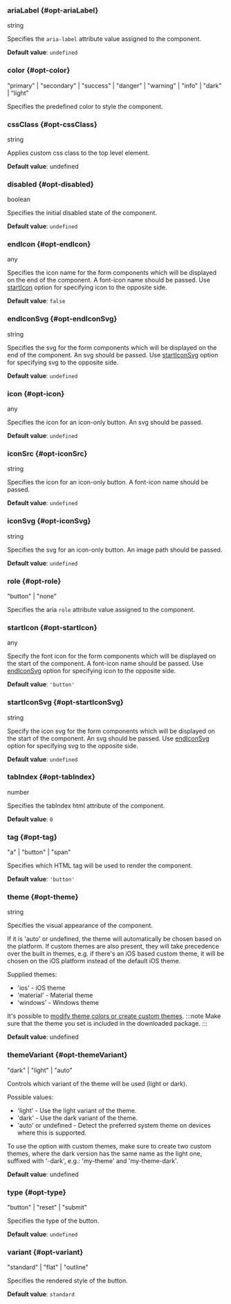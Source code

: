 ### ariaLabel {#opt-ariaLabel}

string

Specifies the `aria-label` attribute value assigned to the component.

**Default value**: `undefined`
### color {#opt-color}

"primary" &#124; "secondary" &#124; "success" &#124; "danger" &#124; "warning" &#124; "info" &#124; "dark" &#124; "light"

Specifies the predefined color to style the component.
### cssClass {#opt-cssClass}

string

Applies custom css class to the top level element.

**Default value**: undefined
### disabled {#opt-disabled}

boolean

Specifies the initial disabled state of the component.

**Default value**: `undefined`
### endIcon {#opt-endIcon}

any

Specifies the icon name for the form components which will be displayed on the end of the component.
A font-icon name should be passed. Use [startIcon](#startIcon) option for specifying icon to the opposite side.

**Default value**: `false`
### endIconSvg {#opt-endIconSvg}

string

Specifies the svg for the form components which will be displayed on the end of the component.
An svg should be passed. Use [startIconSvg](#startIconSvg) option for specifying svg to the opposite side.

**Default value**: `undefined`
### icon {#opt-icon}

any

Specifies the icon for an icon-only button. An svg should be passed.

**Default value**: `undefined`
### iconSrc {#opt-iconSrc}

string

Specifies the icon for an icon-only button. A font-icon name should be passed.

**Default value**: `undefined`
### iconSvg {#opt-iconSvg}

string

Specifies the svg for an icon-only button. An image path should be passed.

**Default value**: `undefined`
### role {#opt-role}

"button" &#124; "none"

Specifies the aria `role` attribute value assigned to the component.
### startIcon {#opt-startIcon}

any

Specify the font icon for the form components which will be displayed on the start of the component.
A font-icon name should be passed. Use [endIconSvg](#endIconSvg) option for specifying icon to the opposite side.

**Default value**: `'button'`
### startIconSvg {#opt-startIconSvg}

string

Specify the icon svg for the form components which will be displayed on the start of the component.
An svg should be passed. Use [endIconSvg](#endIconSvg) option for specifying svg to the opposite side.

**Default value**: `undefined`
### tabIndex {#opt-tabIndex}

number

Specifies the tabIndex html attribute of the component.

**Default value**: `0`
### tag {#opt-tag}

"a" &#124; "button" &#124; "span"

Specifies which HTML tag will be used to render the component.

**Default value**: `'button'`
### theme {#opt-theme}

string

Specifies the visual appearance of the component.

If it is &#039;auto&#039; or undefined, the theme will automatically be chosen based on the platform.
If custom themes are also present, they will take precedence over the built in themes, e.g. if there&#039;s an iOS based custom theme,
it will be chosen on the iOS platform instead of the default iOS theme.

Supplied themes:

- &#039;ios&#039; - iOS theme
- &#039;material&#039; - Material theme
- &#039;windows&#039; - Windows theme

It&#039;s possible to [modify theme colors or create custom themes](https://docs.mobiscroll.com/theming).
:::note
Make sure that the theme you set is included in the downloaded package.
:::

**Default value**: undefined
### themeVariant {#opt-themeVariant}

"dark" &#124; "light" &#124; "auto"

Controls which variant of the theme will be used (light or dark).

Possible values:

- &#039;light&#039; - Use the light variant of the theme.
- &#039;dark&#039; - Use the dark variant of the theme.
- &#039;auto&#039; or undefined - Detect the preferred system theme on devices where this is supported.

To use the option with custom themes, make sure to create two custom themes, where the dark version has the same name as the light one,
suffixed with &#039;-dark&#039;, e.g.: &#039;my-theme&#039; and &#039;my-theme-dark&#039;.

**Default value**: undefined
### type {#opt-type}

"button" &#124; "reset" &#124; "submit"

Specifies the type of the button.

**Default value**: `undefined`
### variant {#opt-variant}

"standard" &#124; "flat" &#124; "outline"

Specifies the rendered style of the button.

**Default value**: `standard`
